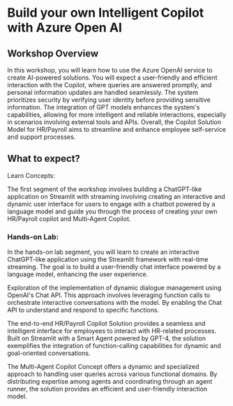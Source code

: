 # 	Build your own Intelligent Copilot with Azure Open AI

## Workshop Overview

In this workshop, you will learn how to use the Azure OpenAI service to create AI-powered solutions. You will expect a user-friendly and efficient interaction with the Copilot, where queries are answered promptly, and personal information updates are handled seamlessly. The system prioritizes security by verifying user identity before providing sensitive information. The integration of GPT models enhances the system's capabilities, allowing for more intelligent and reliable interactions, especially in scenarios involving external tools and APIs. Overall, the Copilot Solution Model for HR/Payroll aims to streamline and enhance employee self-service and support processes.

## What to expect?

Learn Concepts: 

The first segment of the workshop involves building a ChatGPT-like application on Streamlit with streaming involving creating an interactive and dynamic user interface for users to engage with a chatbot powered by a language model and guide you through the process of creating your own HR/Payroll copilot and Multi-Agent Copilot.

### Hands-on Lab:

In the hands-on lab segment, you will learn to create an interactive ChatGPT-like application using the Streamlit framework with real-time streaming. The goal is to build a user-friendly chat interface powered by a language model, enhancing the user experience.

Exploration of the implementation of dynamic dialogue management using OpenAI's Chat API. This approach involves leveraging function calls to orchestrate interactive conversations with the model. By enabling the Chat API to understand and respond to specific functions. 

The end-to-end HR/Payroll Copilot Solution provides a seamless and intelligent interface for employees to interact with HR-related processes. Built on Streamlit with a Smart Agent powered by GPT-4, the solution exemplifies the integration of function-calling capabilities for dynamic and goal-oriented conversations.

The Multi-Agent Copilot Concept offers a dynamic and specialized approach to handling user queries across various functional domains. By distributing expertise among agents and coordinating through an agent runner, the solution provides an efficient and user-friendly interaction model.
